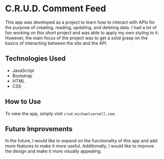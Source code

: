 # C.R.U.D. Comment Feed

This app was developed as a project to learn how to interact with APIs for the purpose of creating, reading, updating, and deleting data. I had a lot of fun working on this short project and was able to apply my own styling to it. However, the main focus of the project was to get a solid grasp on the basics of interacting between the site and the API.

## Technologies Used

- JavaScript
- Bootstrap
- HTML
- CSS

## How to Use

To view the app, simply visit `crud.michaelvarnell.com`.

## Future Improvements

In the future, I would like to expand on the functionality of this app and add more features to make it more useful. Additionally, I would like to improve the design and make it more visually appealing.
